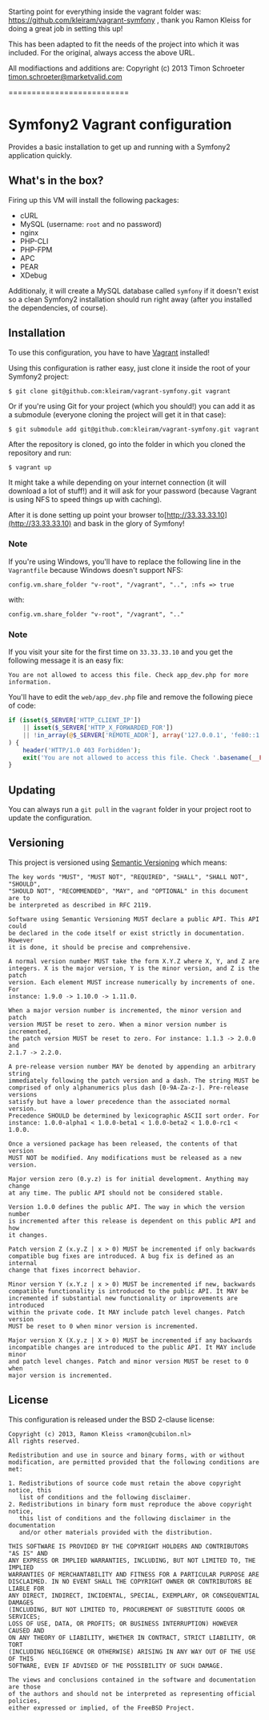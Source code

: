 Starting point for everything inside the vagrant folder was: https://github.com/kleiram/vagrant-symfony , thank you Ramon Kleiss for doing a great job in setting this up!

This has been adapted to fit the needs of the project into which it was included. For the original, always access the above URL.

All modifiactions and additions are:
Copyright (c) 2013 Timon Schroeter <timon.schroeter@marketvalid.com>


==========================


# Symfony2 Vagrant configuration

Provides a basic installation to get up and running with a Symfony2
application quickly.

## What's in the box?

Firing up this VM will install the following packages:

* cURL
* MySQL (username: `root` and no password)
* nginx
* PHP-CLI
* PHP-FPM
* APC
* PEAR
* XDebug

Additionaly, it will create a MySQL database called `symfony` if it doesn't
exist so a clean Symfony2 installation should run right away (after you
installed the dependencies, of course).

## Installation

To use this configuration, you have to have [Vagrant](http://vagrantup.com)
installed!

Using this configuration is rather easy, just clone it inside the root of your
Symfony2 project:

```
$ git clone git@github.com:kleiram/vagrant-symfony.git vagrant
```

Or if you're using Git for your project (which you should!) you can add it as a
submodule (everyone cloning the project will get it in that case):

```
$ git submodule add git@github.com:kleiram/vagrant-symfony.git vagrant
```

After the repository is cloned, go into the folder in which you cloned the
repository and run:

```
$ vagrant up
```

It might take a while depending on your internet connection (it will download
a lot of stuff!) and it will ask for your password (because Vagrant is using NFS
to speed things up with caching).

After it is done setting up point your browser to[http://33.33.33.10](http://33.33.33.10)
and bask in the glory of Symfony!

### Note

If you're using Windows, you'll have to replace the following line in
the `Vagrantfile` because Windows doesn't support NFS:

```
config.vm.share_folder "v-root", "/vagrant", "..", :nfs => true
```

with:

```
config.vm.share_folder "v-root", "/vagrant", ".."

```

### Note

If you visit your site for the first time on `33.33.33.10` and you get the
following message it is an easy fix:

    You are not allowed to access this file. Check app_dev.php for more information.

You'll have to edit the `web/app_dev.php` file and remove the following piece
of code:

```php
if (isset($_SERVER['HTTP_CLIENT_IP'])
    || isset($_SERVER['HTTP_X_FORWARDED_FOR'])
    || !in_array(@$_SERVER['REMOTE_ADDR'], array('127.0.0.1', 'fe80::1', '::1'))
) {
    header('HTTP/1.0 403 Forbidden');
    exit('You are not allowed to access this file. Check '.basename(__FILE__).' for more information.');
}
```

## Updating

You can always run a `git pull` in the `vagrant` folder in your project root to
update the configuration.

## Versioning

This project is versioned using [Semantic Versioning](http://semver.org/spec/v1.0.0.html)
which means:

    The key words "MUST", "MUST NOT", "REQUIRED", "SHALL", "SHALL NOT", "SHOULD",
    "SHOULD NOT", "RECOMMENDED", "MAY", and "OPTIONAL" in this document are to
    be interpreted as described in RFC 2119.

    Software using Semantic Versioning MUST declare a public API. This API could
    be declared in the code itself or exist strictly in documentation. However
    it is done, it should be precise and comprehensive.

    A normal version number MUST take the form X.Y.Z where X, Y, and Z are
    integers. X is the major version, Y is the minor version, and Z is the patch
    version. Each element MUST increase numerically by increments of one. For
    instance: 1.9.0 -> 1.10.0 -> 1.11.0.

    When a major version number is incremented, the minor version and patch
    version MUST be reset to zero. When a minor version number is incremented,
    the patch version MUST be reset to zero. For instance: 1.1.3 -> 2.0.0 and
    2.1.7 -> 2.2.0.

    A pre-release version number MAY be denoted by appending an arbitrary string
    immediately following the patch version and a dash. The string MUST be
    comprised of only alphanumerics plus dash [0-9A-Za-z-]. Pre-release versions
    satisfy but have a lower precedence than the associated normal version.
    Precedence SHOULD be determined by lexicographic ASCII sort order. For
    instance: 1.0.0-alpha1 < 1.0.0-beta1 < 1.0.0-beta2 < 1.0.0-rc1 < 1.0.0.

    Once a versioned package has been released, the contents of that version
    MUST NOT be modified. Any modifications must be released as a new version.

    Major version zero (0.y.z) is for initial development. Anything may change
    at any time. The public API should not be considered stable.

    Version 1.0.0 defines the public API. The way in which the version number
    is incremented after this release is dependent on this public API and how
    it changes.

    Patch version Z (x.y.Z | x > 0) MUST be incremented if only backwards
    compatible bug fixes are introduced. A bug fix is defined as an internal
    change that fixes incorrect behavior.

    Minor version Y (x.Y.z | x > 0) MUST be incremented if new, backwards
    compatible functionality is introduced to the public API. It MAY be
    incremented if substantial new functionality or improvements are introduced
    within the private code. It MAY include patch level changes. Patch version
    MUST be reset to 0 when minor version is incremented.

    Major version X (X.y.z | X > 0) MUST be incremented if any backwards
    incompatible changes are introduced to the public API. It MAY include minor
    and patch level changes. Patch and minor version MUST be reset to 0 when
    major version is incremented.


## License

This configuration is released under the BSD 2-clause license:

    Copyright (c) 2013, Ramon Kleiss <ramon@cubilon.nl>
    All rights reserved.

    Redistribution and use in source and binary forms, with or without
    modification, are permitted provided that the following conditions are met:

    1. Redistributions of source code must retain the above copyright notice, this
       list of conditions and the following disclaimer.
    2. Redistributions in binary form must reproduce the above copyright notice,
       this list of conditions and the following disclaimer in the documentation
       and/or other materials provided with the distribution.

    THIS SOFTWARE IS PROVIDED BY THE COPYRIGHT HOLDERS AND CONTRIBUTORS "AS IS" AND
    ANY EXPRESS OR IMPLIED WARRANTIES, INCLUDING, BUT NOT LIMITED TO, THE IMPLIED
    WARRANTIES OF MERCHANTABILITY AND FITNESS FOR A PARTICULAR PURPOSE ARE
    DISCLAIMED. IN NO EVENT SHALL THE COPYRIGHT OWNER OR CONTRIBUTORS BE LIABLE FOR
    ANY DIRECT, INDIRECT, INCIDENTAL, SPECIAL, EXEMPLARY, OR CONSEQUENTIAL DAMAGES
    (INCLUDING, BUT NOT LIMITED TO, PROCUREMENT OF SUBSTITUTE GOODS OR SERVICES;
    LOSS OF USE, DATA, OR PROFITS; OR BUSINESS INTERRUPTION) HOWEVER CAUSED AND
    ON ANY THEORY OF LIABILITY, WHETHER IN CONTRACT, STRICT LIABILITY, OR TORT
    (INCLUDING NEGLIGENCE OR OTHERWISE) ARISING IN ANY WAY OUT OF THE USE OF THIS
    SOFTWARE, EVEN IF ADVISED OF THE POSSIBILITY OF SUCH DAMAGE.

    The views and conclusions contained in the software and documentation are those
    of the authors and should not be interpreted as representing official policies,
    either expressed or implied, of the FreeBSD Project.
